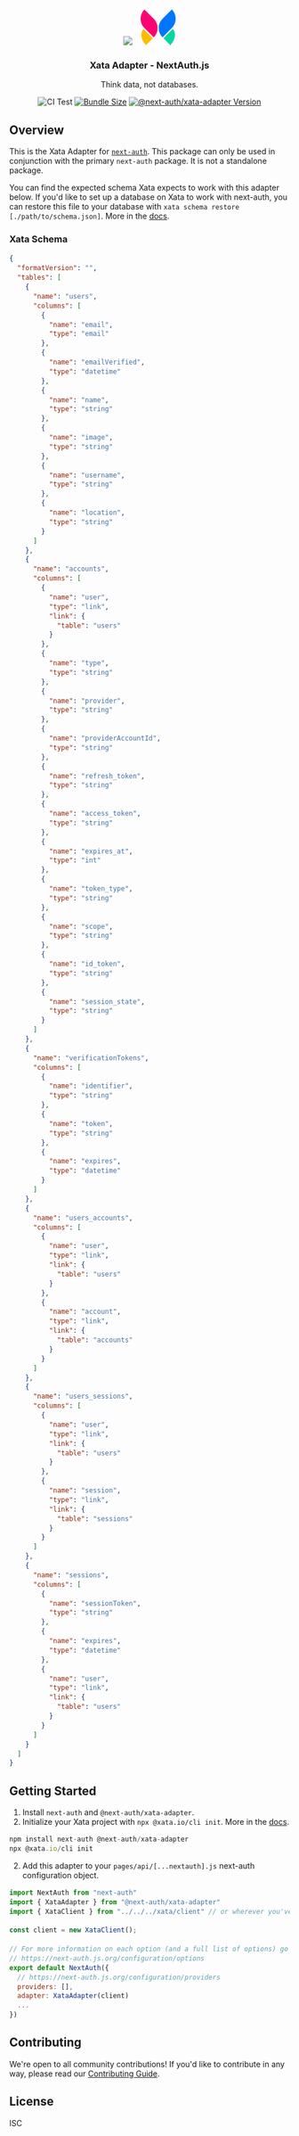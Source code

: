 <p align="center">
   <br/>
   <a href="https://next-auth.js.org" target="_blank"><img height="64px" src="https://next-auth.js.org/img/logo/logo-sm.png" /></a>&nbsp;&nbsp;&nbsp;&nbsp;<img height="64px" src="logo.svg" />
   <h3 align="center"><b>Xata Adapter</b> - NextAuth.js</h3>
   <p align="center">
   Think data, not databases.
   </p>
   <p align="center" style="align: center;">
      <img src="https://github.com/nextauthjs/next-auth/actions/workflows/release.yml/badge.svg?branch=main" alt="CI Test" />
      <a href="https://www.npmjs.com/package/@next-auth/xata-adapter" target="_blank"><img src="https://img.shields.io/bundlephobia/minzip/@next-auth/xata-adapter/next" alt="Bundle Size"/></a>
      <a href="https://www.npmjs.com/package/@next-auth/xata-adapter" target="_blank"><img src="https://img.shields.io/npm/v/@next-auth/xata-adapter/next" alt="@next-auth/xata-adapter Version" /></a>
   </p>
</p>

## Overview

This is the Xata Adapter for [`next-auth`](https://next-auth.js.org). This package can only be used in conjunction with the primary `next-auth` package. It is not a standalone package.

You can find the expected schema Xata expects to work with this adapter below. If you'd like to set up a database on Xata to work with next-auth, you can restore this file to your database with `xata schema restore [./path/to/schema.json]`. More in the [docs](https://docs.xata.io/cli/getting-started).

### Xata Schema

```json
{
  "formatVersion": "",
  "tables": [
    {
      "name": "users",
      "columns": [
        {
          "name": "email",
          "type": "email"
        },
        {
          "name": "emailVerified",
          "type": "datetime"
        },
        {
          "name": "name",
          "type": "string"
        },
        {
          "name": "image",
          "type": "string"
        },
        {
          "name": "username",
          "type": "string"
        },
        {
          "name": "location",
          "type": "string"
        }
      ]
    },
    {
      "name": "accounts",
      "columns": [
        {
          "name": "user",
          "type": "link",
          "link": {
            "table": "users"
          }
        },
        {
          "name": "type",
          "type": "string"
        },
        {
          "name": "provider",
          "type": "string"
        },
        {
          "name": "providerAccountId",
          "type": "string"
        },
        {
          "name": "refresh_token",
          "type": "string"
        },
        {
          "name": "access_token",
          "type": "string"
        },
        {
          "name": "expires_at",
          "type": "int"
        },
        {
          "name": "token_type",
          "type": "string"
        },
        {
          "name": "scope",
          "type": "string"
        },
        {
          "name": "id_token",
          "type": "string"
        },
        {
          "name": "session_state",
          "type": "string"
        }
      ]
    },
    {
      "name": "verificationTokens",
      "columns": [
        {
          "name": "identifier",
          "type": "string"
        },
        {
          "name": "token",
          "type": "string"
        },
        {
          "name": "expires",
          "type": "datetime"
        }
      ]
    },
    {
      "name": "users_accounts",
      "columns": [
        {
          "name": "user",
          "type": "link",
          "link": {
            "table": "users"
          }
        },
        {
          "name": "account",
          "type": "link",
          "link": {
            "table": "accounts"
          }
        }
      ]
    },
    {
      "name": "users_sessions",
      "columns": [
        {
          "name": "user",
          "type": "link",
          "link": {
            "table": "users"
          }
        },
        {
          "name": "session",
          "type": "link",
          "link": {
            "table": "sessions"
          }
        }
      ]
    },
    {
      "name": "sessions",
      "columns": [
        {
          "name": "sessionToken",
          "type": "string"
        },
        {
          "name": "expires",
          "type": "datetime"
        },
        {
          "name": "user",
          "type": "link",
          "link": {
            "table": "users"
          }
        }
      ]
    }
  ]
}
```

## Getting Started

1. Install `next-auth` and `@next-auth/xata-adapter`.
2. Initialize your Xata project with `npx @xata.io/cli init`. More in the [docs](https://docs.xata.io/cli/getting-started).

```js
npm install next-auth @next-auth/xata-adapter
npx @xata.io/cli init
```

2. Add this adapter to your `pages/api/[...nextauth].js` next-auth configuration object.

```js
import NextAuth from "next-auth"
import { XataAdapter } from "@next-auth/xata-adapter"
import { XataClient } from "../../../xata/client" // or wherever you've stored your Xata client

const client = new XataClient();

// For more information on each option (and a full list of options) go to
// https://next-auth.js.org/configuration/options
export default NextAuth({
  // https://next-auth.js.org/configuration/providers
  providers: [],
  adapter: XataAdapter(client)
  ...
})
```

## Contributing

We're open to all community contributions! If you'd like to contribute in any way, please read our [Contributing Guide](https://github.com/nextauthjs/next-auth/blob/main/CONTRIBUTING.md).

## License

ISC
